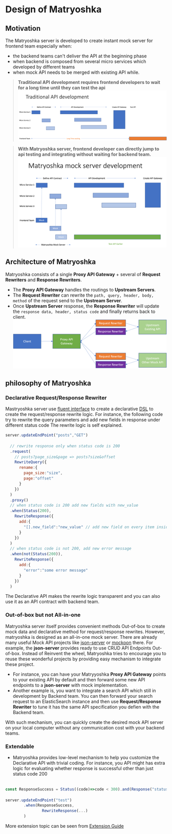 # Design of Matryoshka

## Motivation
The Matryoshka server is developed to create instant mock server for frontend team 
especially when:
* the backend teams can't deliver the API at the beginning phase
* when backend is composed from several micro services which developed by different teams
* when mock API needs to be merged with existing API while. 

> **Traditional API development requires frontend developers to wait for a long time until they can test the api** 
![traditional api development](images/traditional_api_development.png)

> **With Matryoshka server, frontend developer can directly jump to api testing and integrating without waiting for backend team.**
![matryoshka mockapi development](images/matryoshka_mock_server_development.png)


## Architecture of Matryoshka
Matryoshka consists of a single **Proxy API Gateway** + several of **Request Rewriters** and **Response Rewriters**. 
* The **Proxy API Gateway** handles the routings to **Upstream Servers**. 
* The **Request Rewriter** can rewrite the ```path, query, header, body, method``` of the request send to the **Upstream Server**.
* Once **Upstream Server** response, the **Response Rewriter** will update the ```response data, header, status code``` and finally returns back to client.
![matryoshka architecture](images/matryoshka_architecture.png)

## philosophy of Matryoshka

### Declarative Request/Response Rewriter
Mastryoshka server use [fluent interface](https://en.wikipedia.org/wiki/Fluent_interface) to create a declarative [DSL](https://en.wikipedia.org/wiki/Domain-specific_language) to 
create the request/response rewrite logic. For instance, the following code try to rewrite the query parameters and add new fields in response under different status code
The rewrite logic is self explained.
```js
server.updateEndPoint("posts","GET")
  
  // rewrite response only when status code is 200
  .request(
    // posts?page_size&page => posts?size&offset
    RewriteQuery({
      rename:{
        page_size:"size",
        page:"offset"
      }
    })
  )
  .proxy()
  // when status code is 200 add new fields with new_value
  .when(Status(200),
    RewriteResponse({
      add:{
        "[].new_field":"new_value" // add new field on every item inside array
      }
    })
  )
  // when status code is not 200, add new error message
  .when(not(Status(200)),
    RewriteResponse({
      add:{
        "error":"some error message"
      }
    })
  )

```

The Declarative API makes the rewrite logic transparent and you can also use it as an API contract with backend team.    

### Out-of-box but not All-in-one
Matryoshka server itself provides convenient methods Out-of-box to create mock data and declarative method for request/response rewrites. However, matryoshka is 
designed as an all-in-one mock server. There are already many useful Mock API projects like [json-server](https://github.com/typicode/json-server) or 
[mockoon](https://mockoon.com/) there. For example, the **json-server** provides ready to use CRUD API Endpoints Out-of-box. Instead of Reinvent the wheel, 
Matryoshka tries to encourage you to reuse these wonderful projects by providing easy mechanism to integrate these project.
* For instance, you can have your Matryyoshka **Proxy API Gateway** points to your existing API by default and then forward 
  some new API endpoints to a **json-server** with mock implementation.
* Another example is, you want to integrate a search API which still in development by Backend team. You can then forward your search request to
  an ElasticSearch instance and then use **Request/Response Rewriter** to tune it has the same API specification you defien with the Backend team. 
  
With such mechanism, you can quickly create the desired mock API server on your local computer without any communication cost with your backend teams.


### Extendable
* Matryoshka provides low-level mechanism to help you customize the Declarative
API with trivial coding. For instance, you API might has extra logic for evaluating
  whether response is successful other than just status code 200
```js

const ResponseSuccess = Status((code)=>code < 300).and(Response("status","some_success_code"))

server.updateEndPoint("test")
        .when(ResponseSuccess,
                RewriteResponse(...)
        )

```  

More extension topic can be seen from [Extension Guide](Extension-Guide.md)
